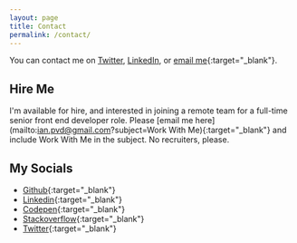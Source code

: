 ```yaml
---
layout: page
title: Contact
permalink: /contact/
---
```


You can contact me on [Twitter](https://twitter.com/ian_pvd), [LinkedIn](https://www.linkedin.com/in/ianpvd/), or [email me](mailto:ianpvd+gh@gmail.com){:target="_blank"}.

## Hire Me
I'm available for hire, and interested in joining a remote team for a full-time senior front end developer role. Please [email me here](mailto:ian.pvd@gmail.com?subject=Work With Me){:target="_blank"} and include Work With Me in the subject. No recruiters, please.

## My Socials
- [Github](https://github.com/ian-pvd){:target="_blank"}
- [Linkedin](https://www.linkedin.com/in/ianpvd/){:target="_blank"}
- [Codepen](https://codepen.io/ian-pvd){:target="_blank"}
- [Stackoverflow](https://stackoverflow.com/users/1299588/ian-pvd){:target="_blank"}
- [Twitter](https://twitter.com/ian_pvd){:target="_blank"}
